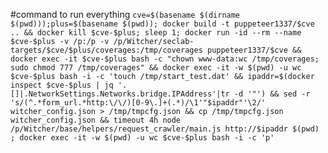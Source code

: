

#command to run everything 
```cve=$(basename $(dirname $(pwd)));plus=$(basename $(pwd)); docker build -t puppeteer1337/$cve .. && docker kill $cve-$plus; sleep 1; docker run -id --rm --name $cve-$plus -v /p:/p -v /p/Witcher/seclab-targets/$cve/$plus/coverages:/tmp/coverages puppeteer1337/$cve && docker exec -it $cve-$plus bash -c "chown www-data:wc /tmp/coverages; sudo chmod 777 /tmp/coverages" && docker exec -it -w $(pwd) -u wc $cve-$plus bash -i -c 'touch /tmp/start_test.dat' && ipaddr=$(docker inspect $cve-$plus | jq '.[]|.NetworkSettings.Networks.bridge.IPAddress'|tr -d '"') && sed -r 's/(^.*form_url.*http:\/\/)[0-9\.]+(.*)/\1'"$ipaddr"'\2/' witcher_config.json > /tmp/tmpcfg.json && cp /tmp/tmpcfg.json witcher_config.json && timeout 4h node /p/Witcher/base/helpers/request_crawler/main.js http://$ipaddr $(pwd) ; docker exec -it -w $(pwd) -u wc $cve-$plus bash -i -c 'p'```